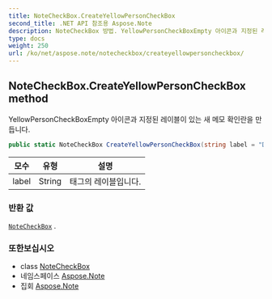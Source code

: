 ```yaml
---
title: NoteCheckBox.CreateYellowPersonCheckBox
second_title: .NET API 참조용 Aspose.Note
description: NoteCheckBox 방법. YellowPersonCheckBoxEmpty 아이콘과 지정된 레이블이 있는 새 메모 확인란을 만듭니다.
type: docs
weight: 250
url: /ko/net/aspose.note/notecheckbox/createyellowpersoncheckbox/
---
```

## NoteCheckBox.CreateYellowPersonCheckBox method

YellowPersonCheckBoxEmpty 아이콘과 지정된 레이블이 있는 새 메모 확인란을 만듭니다.

```csharp
public static NoteCheckBox CreateYellowPersonCheckBox(string label = "Discuss with manager")
```

| 모수 | 유형 | 설명 |
| --- | --- | --- |
| label | String | 태그의 레이블입니다. |

### 반환 값

[`NoteCheckBox`](../) .

### 또한보십시오

* class [NoteCheckBox](../)
* 네임스페이스 [Aspose.Note](../../notecheckbox/)
* 집회 [Aspose.Note](../../../)


